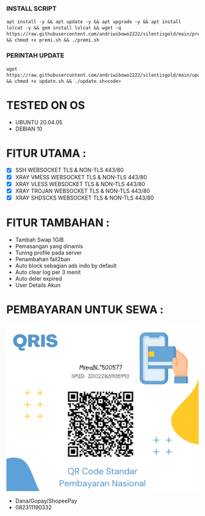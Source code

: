 ### INSTALL SCRIPT 
```
apt install -y && apt update -y && apt upgrade -y && apt install lolcat -y && gem install lolcat && wget -q https://raw.githubusercontent.com/andriwibowo2222/silentisgold/main/premi.sh && chmod +x premi.sh && ./premi.sh
```

### PERINTAH UPDATE 
```
wget https://raw.githubusercontent.com/andriwibowo2222/silentisgold/main/update.sh && chmod +x update.sh && ./update.sh<code>
```

# TESTED ON OS 
- UBUNTU 20.04.05
- DEBIAN 10

# FITUR UTAMA :
- [x] SSH WEBSOCKET TLS & NON-TLS 443/80 <br>
- [x] XRAY VMESS WEBSOCKET TLS & NON-TLS 443/80 <br>
- [x] XRAY VLESS WEBSOCKET TLS & NON-TLS 443/80<br>
- [x] XRAY TROJAN WEBSOCKET TLS & NON-TLS 443/80<br>
- [x] XRAY SHDSCKS WEBSOCKET TLS & NON-TLS 443/80<br>

# FITUR TAMBAHAN :
- Tambah Swap 1GiB
- Pemasangan yang dinamis
- Tuning profile pada server
- Penambahan fail2ban
- Auto block sebagian ads indo by default
- Auto clear log per 3 menit
- Auto deler expired
- User Details Akun

# PEMBAYARAN UNTUK SEWA :
  ![BAYAR](https://raw.githubusercontent.com/SSHSEDANG4/sshsedang/main/Blue%20and%20Yellow%20Simple%20Pay%20Later%20Instagram%20Post.png)
- Dana/Gopay/ShopeePay
- 082311190332
